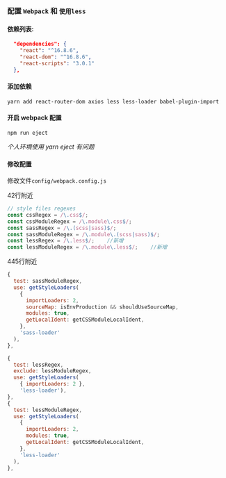 ### 配置 `Webpack` 和 `使用less`
#### 依赖列表:

```json
  "dependencies": {
    "react": "^16.8.6",
    "react-dom": "^16.8.6",
    "react-scripts": "3.0.1"
  },
```

#### 添加依赖

    yarn add react-router-dom axios less less-loader babel-plugin-import
    
#### 开启 webpack 配置

    npm run eject
    
*个人环境使用 yarn eject 有问题*

#### 修改配置

修改文件``config/webpack.config.js``

42行附近
```js
// style files regexes
const cssRegex = /\.css$/;
const cssModuleRegex = /\.module\.css$/;
const sassRegex = /\.(scss|sass)$/;
const sassModuleRegex = /\.module\.(scss|sass)$/;
const lessRegex = /\.less$/;    //新增
const lessModuleRegex = /\.module\.less$/;    //新增
```

445行附近
```js
{
  test: sassModuleRegex,
  use: getStyleLoaders(
    {
      importLoaders: 2,
      sourceMap: isEnvProduction && shouldUseSourceMap,
      modules: true,
      getLocalIdent: getCSSModuleLocalIdent,
    },
    'sass-loader'
  ),
},

{
  test: lessRegex,
  exclude: lessModuleRegex,
  use: getStyleLoaders(
    { importLoaders: 2 },
    'less-loader'),
},
{
  test: lessModuleRegex,
  use: getStyleLoaders(
    {
      importLoaders: 2,
      modules: true,
      getLocalIdent: getCSSModuleLocalIdent,
    },
    'less-loader'
  ),
},
```
